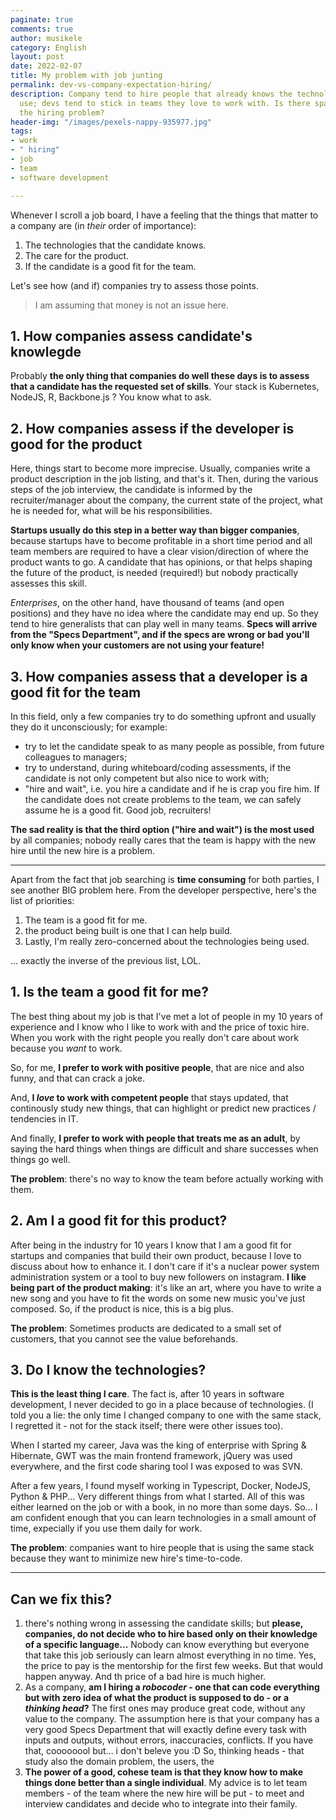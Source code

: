 ```yaml
---
paginate: true
comments: true
author: musikele
category: English
layout: post
date: 2022-02-07
title: My problem with job junting
permalink: dev-vs-company-expectation-hiring/
description: Company tend to hire people that already knows the technologies they
  use; devs tend to stick in teams they love to work with. Is there space for fixing
  the hiring problem?
header-img: "/images/pexels-nappy-935977.jpg"
tags:
- work
- " hiring"
- job
- team
- software development

---
```

Whenever I scroll a job board, I have a feeling that the things that matter to a company are (in _their_ order of importance):

1. The technologies that the candidate knows.
2. The care for the product.
3. If the candidate is a good fit for the team.

Let's see how (and if) companies try to assess those points.

> I am assuming that money is not an issue here.

## 1. How companies assess candidate's knowlegde

Probably **the only thing that companies do well these days is to assess that a candidate has the requested set of skills**. Your stack is Kubernetes, NodeJS, R, Backbone.js ? You know what to ask.

## 2. How companies assess if the developer is good for the product

Here, things start to become more imprecise. Usually, companies write a product description in the job listing, and that's it. Then, during the various steps of the job interview, the candidate is informed by the recruiter/manager about the company, the current state of the project, what he is needed for, what will be his responsibilities.

**Startups usually do this step in a better way than bigger companies**, because startups have to become profitable in a short time period and all team members are required to have a clear vision/direction of where the product wants to go. A candidate that has opinions, or that helps shaping the future of the product, is needed (required!) but nobody practically assesses this skill.

_Enterprises_, on the other hand, have thousand of teams (and open positions) and they have no idea where the candidate may end up. So they tend to hire generalists that can play well in many teams. **Specs will arrive from the "Specs Department", and if the specs are wrong or bad you'll only know when your customers are not using your feature!**

## 3. How companies assess that a developer is a good fit for the team

In this field, only a few companies try to do something upfront and usually they do it unconsciously; for example:

* try to let the candidate speak to as many people as possible, from future colleagues to managers;
* try to understand, during whiteboard/coding assessments, if the candidate is not only competent but also nice to work with;
* "hire and wait", i.e. you hire a candidate and if he is crap you fire him. If the candidate does not create problems to the team, we can safely assume he is a good fit. Good job, recruiters!

**The sad reality is that the third option ("hire and wait") is the most used** by all companies; nobody really cares that the team is happy with the new hire until the new hire is a problem.

***

Apart from the fact that job searching is **time consuming** for both parties, I see another BIG problem here. From the developer perspective, here's the list of priorities:

1. The team is a good fit for me.
2. the product being built is one that I can help build.
3. Lastly, I'm really zero-concerned about the technologies being used.

... exactly the inverse of the previous list, LOL. 

## 1. Is the team a good fit for me?

The best thing about my job is that I've met a lot of people in my 10 years of experience and I know who I like to work with and the price of toxic hire. When you work with the right people you really don't care about work because you _want_ to work.

So, for me, **I prefer to work with positive people**, that are nice and also funny, and that can crack a joke.

And, **I _love_ to work with competent people** that stays updated, that continously study new things, that can highlight or predict new practices / tendencies in IT.

And finally, **I prefer to work with people that treats me as an adult**, by saying the hard things when things are difficult and share successes when things go well.

**The problem**: there's no way to know the team before actually working with them.

## 2. Am I a good fit for this product?

After being in the industry for 10 years I know that I am a good fit for startups and companies that build their own product, because I love to discuss about how to enhance it. I don't care if it's a nuclear power system administration system or a tool to buy new followers on instagram. **I like being part of the product making**: it's like an art, where you have to write a new song and you have to fit the words on some new music you've just composed. So, if the product is nice, this is a big plus.

**The problem**: Sometimes products are dedicated to a small set of customers, that you cannot see the value beforehands.

## 3. Do I know the technologies?

**This is the least thing I care**. The fact is, after 10 years in software development, I never decided to go in a place because of technologies. (I told you a lie: the only time I changed company to one with the same stack, I regretted it - not for the stack itself; there were other issues too).

When I started my career, Java was the king of enterprise with Spring & Hibernate, GWT was the main frontend framework, jQuery was used everywhere, and the first code sharing tool I was exposed to was SVN.

After a few years, I found myself working in Typescript, Docker, NodeJS, Python & PHP... Very different things from what I started. All of this was either learned on the job or with a book, in no more than some days. So... I am confident enough that you can learn technologies in a small amount of time, expecially if you use them daily for work.

**The problem**: companies want to hire people that is using the same stack because they want to minimize new hire's time-to-code.

***

## Can we fix this?

1. there's nothing wrong in assessing the candidate skills; but **please, companies, do not decide who to hire based only on their knowledge of a specific language...** Nobody can know everything but everyone that take this job seriously can learn almost everything in no time. Yes, the price to pay is the mentorship for the first few weeks. But that would happen anyway. And th price of a bad hire is much higher.
2. As a company, **am I hiring a _robocoder_ - one that can code everything but with zero idea of what the product is supposed to do - or a _thinking head_?** The first ones may produce great code, without any value to the company. The assumption here is that your company has a very good Specs Department that will exactly define every task with inputs and outputs, without errors, inaccuracies, conflicts. If you have that, coooooool but... i don't beleve you :D So, thinking heads - that study also the domain problem, the users, the
3. **The power of a good, cohese team is that they know how to make things done  better than a single individual**. My advice is to let team members - of the team where the new hire will be put - to meet and interview candidates and decide who to integrate into their family.